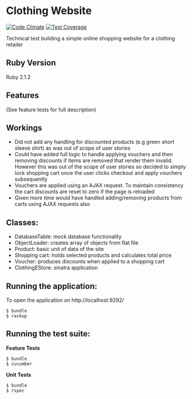 Clothing Website
================
[![Code Climate](https://codeclimate.com/github/foxjerem/clothing-website/badges/gpa.svg)](https://codeclimate.com/github/foxjerem/clothing-website) [![Test Coverage](https://codeclimate.com/github/foxjerem/clothing-website/badges/coverage.svg)](https://codeclimate.com/github/foxjerem/clothing-website)

Technical test building a simple online shopping website for a clothing retailer

Ruby Version
------------
Ruby 2.1.2

Features
--------

(See feature tests for full description)

Workings
--------
- Did not add any handling for discounted products (e.g green short sleeve shirt) as was out of scope of user stories
- Could have added full logic to handle applying vouchers and then removing discounts if items are removed that render them invalid. However this was out of the scope of user stories so decided to simply lock shopping cart once the user clicks checkout and apply vouchers subsequently
- Vouchers are applied using an AJAX request. To maintain consistency the cart discounts are reset to zero if the page is reloaded
- Given more time would have handled adding/removing products from carts using AJAX requests also

Classes:
--------
- DatabaseTable: mock database functionality
- ObjectLoader: creates array of objects from flat file
- Product: basic unit of data of the site
- Shopping cart: holds selected products and calculates total price
- Voucher: produces discounts when applied to a shopping cart
- ClothingEStore: sinatra application

Running the application:
------------------------
To open the application on http://localhost:9292/

```shell
$ bundle
$ rackup
```

Running the test suite:
-----------------------
**Feature Tests**
```shell
$ bundle
$ cucumber
```

**Unit Tests**
```shell
$ bundle
$ rspec
```





